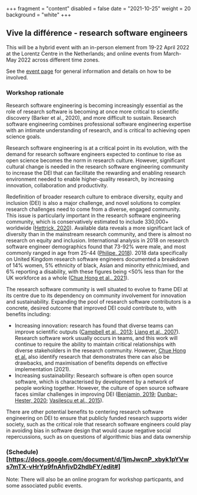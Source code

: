 +++
fragment = "content"
disabled = false
date = "2021-10-25"
weight = 20
background = "white"
+++

## Vive la différence - research software engineers

This will be a hybrid event with an in-person element from 19-22 April 2022 at the Lorentz Centre in the Netherlands; and online events from March-May 2022 across different time zones. 

See the [event page](https://www.researchsoft.org/events/2022-04/) for general information and details on how to be involved.

### Workshop rationale

Research software engineering is becoming increasingly essential as the role of research software is becoming at once more critical to scientific discovery (Barker et al., 2020), and more difficult to sustain. Research software engineering  combines professional software engineering expertise with an intimate understanding of research, and is critical to achieving open science goals. 

Research software engineering is at a critical point in its evolution, with the demand for research software engineers expected to continue to rise  as open science  becomes the norm in research culture. However, significant cultural change is needed in the research software engineering community to increase the DEI that can facilitate the rewarding and enabling research environment needed to enable higher-quality research, by increasing innovation, collaboration and productivity.

Redefinition of broader research culture to embrace diversity, equity and inclusion (DEI) is also a major challenge, and novel solutions to complex research challenges need to come from a diverse, engaged community. This issue is particularly important in the research software engineering community, which is conservatively estimated to include 330,000+ worldwide ([Hettrick, 2020](https://slides.com/simonhettrick/how-many-rses/fullscreen#/6/3)). Available data reveals a more significant lack of diversity than in the mainstream research community, and there is almost no research on equity and inclusion. International analysis in 2018 on research software engineer demographics found that 73-92% were male, and most commonly ranged in age from 25-44 ([Philipe, 2018](https://www.software.ac.uk/blog/2018-03-12-what-do-we-know-about-rses-results-our-international-surveys)). 2018 data specifically on United Kingdom research software engineers documented a breakdown of 14% women, 5% ethnicity of black, Asian and minority ethnic/mixed, and 6% reporting a disability, with these figures being <50% less than for the UK workforce as a whole  ([Chue Hong et al., 2021](https://www.researchgate.net/publication/350647200_Understanding_Equity_Diversity_and_Inclusion_Challenges_Within_the_Research_Software_Community)). 

The research software community is well situated to evolve to frame DEI at its centre due to its dependency on community involvement for innovation and sustainability. Expanding the pool of research software contributors is a concrete, desired outcome that improved DEI could contribute to, with benefits including:

- Increasing innovation: research has found that diverse teams can improve scientific outputs  ([Campbell et al., 2013](https://doi.org/10.1371/); [Liang et al., 2007](https://doi.org/10.1108/02635570710750408)). Research software work usually occurs in teams, and this work will continue to require the ability to maintain critical relationships with diverse stakeholders in the research community. However, [Chue Hong et al.](https://www.researchgate.net/publication/350647200_Understanding_Equity_Diversity_and_Inclusion_Challenges_Within_the_Research_Software_Community) also identify research that demonstrates there can also be drawbacks, and maximisation of benefits depends on effective implementation (2021).
- Increasing sustainability: Research software is often open source software, which is characterised by development by a network of people working together. However, the culture of open source software faces similar challenges in improving DEI ([Benjamin, 2019](https://www.wiley.com/en-au/Race+After+Technology:+Abolitionist+Tools+for+the+New+Jim+Code-p-9781509526437); [Dunbar-Hester, 2020](/h); [Vasilescu et al., 2015](http://vsnu.nl/recognitionandrewards/wp-content/uploads/2019/11/Position-paper-Room-for-everyone%E2%80%99s-talent.pdf)).

There are other potential benefits to centering research software engineering on DEI to ensure that publicly funded research supports wider society, such as the critical role that research software engineers could play in avoiding bias in software design that would cause negative social repercussions, such as on questions of algorithmic bias and data ownership

### (Schedule)[https://docs.google.com/document/d/1jmJwcnP_xbyk1pYVws7mTX-vHrYp9fnAhfjvD2hdbFY/edit#] 

Note: There will also be an online program for workshop particpants, and some associated public events.
